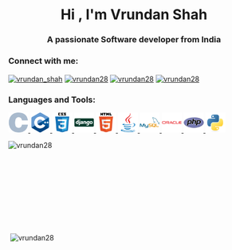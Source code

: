 <h1 align="center">Hi , I'm Vrundan Shah</h1>
<h3 align="center">A passionate Software developer from India</h3>

<h3 align="left">Connect with me:</h3>
<p align="left">
<a href="https://instagram.com/vrundan_shah" target="blank"><img align="center" src="https://cdn.jsdelivr.net/npm/simple-icons@3.0.1/icons/instagram.svg" alt="vrundan_shah" height="30" width="40" /></a>
<a href="https://www.codechef.com/users/vrundan28" target="blank"><img align="center" src="https://cdn.jsdelivr.net/npm/simple-icons@3.1.0/icons/codechef.svg" alt="vrundan28" height="30" width="40" /></a>
<a href="https://www.hackerrank.com/vrundan28" target="blank"><img align="center" src="https://cdn.jsdelivr.net/npm/simple-icons@3.0.1/icons/hackerrank.svg" alt="vrundan28" height="30" width="40" /></a>
<a href="https://codeforces.com/profile/vrundan28" target="blank"><img align="center" src="https://cdn.jsdelivr.net/npm/simple-icons@3.0.1/icons/codeforces.svg" alt="vrundan28" height="30" width="40" /></a>
</p>

<h3 align="left">Languages and Tools:</h3>
<p align="left"> <a href="https://www.cprogramming.com/" target="_blank"> <img src="https://raw.githubusercontent.com/devicons/devicon/master/icons/c/c-original.svg" alt="c" width="40" height="40"/> </a> <a href="https://www.w3schools.com/cpp/" target="_blank"> <img src="https://raw.githubusercontent.com/devicons/devicon/master/icons/cplusplus/cplusplus-original.svg" alt="cplusplus" width="40" height="40"/> </a> <a href="https://www.w3schools.com/css/" target="_blank"> <img src="https://raw.githubusercontent.com/devicons/devicon/master/icons/css3/css3-original-wordmark.svg" alt="css3" width="40" height="40"/> </a> <a href="https://www.djangoproject.com/" target="_blank"> <img src="https://raw.githubusercontent.com/devicons/devicon/master/icons/django/django-original.svg" alt="django" width="40" height="40"/> </a> <a href="https://www.w3.org/html/" target="_blank"> <img src="https://raw.githubusercontent.com/devicons/devicon/master/icons/html5/html5-original-wordmark.svg" alt="html5" width="40" height="40"/> </a> <a href="https://www.java.com" target="_blank"> <img src="https://raw.githubusercontent.com/devicons/devicon/master/icons/java/java-original.svg" alt="java" width="40" height="40"/> </a> <a href="https://www.mysql.com/" target="_blank"> <img src="https://raw.githubusercontent.com/devicons/devicon/master/icons/mysql/mysql-original-wordmark.svg" alt="mysql" width="40" height="40"/> </a> <a href="https://www.oracle.com/" target="_blank"> <img src="https://raw.githubusercontent.com/devicons/devicon/master/icons/oracle/oracle-original.svg" alt="oracle" width="40" height="40"/> </a> <a href="https://www.php.net" target="_blank"> <img src="https://raw.githubusercontent.com/devicons/devicon/master/icons/php/php-original.svg" alt="php" width="40" height="40"/> </a> <a href="https://www.python.org" target="_blank"> <img src="https://raw.githubusercontent.com/devicons/devicon/master/icons/python/python-original.svg" alt="python" width="40" height="40"/> </a> </p>

<p><img align="left" src="https://github-readme-stats.vercel.app/api/top-langs?username=vrundan28&show_icons=true&locale=en&layout=compact" alt="vrundan28" /></p>
<br><br><br><br><br><br><br><br><br><br>
<p>&nbsp;<img align="center" src="https://github-readme-stats.vercel.app/api?username=vrundan28&show_icons=true&locale=en" alt="vrundan28" /></p>
